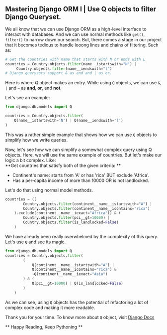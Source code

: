 ## Mastering Django ORM I | Use Q objects to filter Django Queryset.

We all know that we can use Django ORM as a high-level interface to interact with databases. And we can use normal methods like `get()`, `filter()` to narrow down our search.
But, there comes a stage in our project that it becomes tedious to handle looong lines and chains of filtering. Such as:

```python
# Get the countries with name that starts with N or ends with L
countries = Country.objects.filter(name__istartswith="N") |
     Country.objects.filter(name__iendswith="l")
# Django querysets support & as and and | as or.
``` 

Here is where *Q* object makes an entry. 
While using `Q` objects, we can use `&`, `|` and `~` as **and**, **or**, and **not**. 

Let's see an example:

```python
from django.db.models import Q

countries = Country.objects.filter(
    Q(name__istartswith='N') | Q(name__iendswith='l')
)
```

This was a rather simple example that shows how we can use `Q` objects to simplify how we write queries.

Now, let's see how we can simplify a somewhat complex query using Q objects.
Here, we will use the same example of countries. But let's make our logic a bit complex. Like: <br>
**Get countries that satisfy both of the given criteria: ** 
* Continent's name: starts from 'A' or has 'rica' BUT exclude 'Africa'. 
* Has a per-capita income of more than 10000 OR is not landlocked.

Let's do that using normal model methods.
```python
countries = ((
        Country.objects.filter(continent__name__istartswith="A") |
        Country.objects.filter(continent__name__icontains="rica")
    ).exclude(continent__name__iexact="Africa")) & (
        Country.objects.filter(pci__gt=10000) |
        Country.objects.filter(is_landlocked=False)
    )
```
We have already been really overwhelmed by the complexity of this query. Let's use `Q` and see its magic.
```python
from django.db.models import Q
countries = Country.objects.filter(
        (
            Q(continent__name__istartswith="A") |
            Q(continent__name__icontains="rica") &
            ~Q(continent__name__iexact="Asia")
        ) & (
            Q(pci__gt=10000) | Q(is_landlocked=False)
        )
    )
```

As we can see, using `Q` objects has the potential of refactoring a lot of complex code and making it more readable.

Thank you for your time. To know more about `Q` object, visit  [Django Docs](https://docs.djangoproject.com/en/4.0/topics/db/queries/#complex-lookups-with-q-objects) 

** Happy Reading, Keep Pythoning ** 

